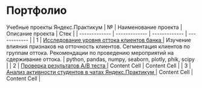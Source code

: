 # Портфолио
Учебные проекты Яндекс.Практикум
| №  | Наименование проекта | Описание проекта | Стек | 
| ------------- | ------------- | ------------- | ------------  | 
| 1  | <a href='https://github.com/zumasochi/Portfolio/tree/main/Banks_final_project'> Исследование уровня оттока клиентов банка </a>  | Изучение влияния признаков на отточность клиентов. Сегментация клиентов по группам оттока. Рекомендации по проведению мероприятий на сдерживание оттока.   | python, pandas, numpy, seaborn, plotly, phik, scipy  | 
| 2  | <a href='https://github.com/zumasochi/Portfolio/tree/main/AB_tests_final_project'> Проверка результатов А/В теста  </a>  | Content Cell  | Content Cell  |
| 3  | <a href='https://github.com/zumasochi/Portfolio/tree/main/Yandex_chats'> Анализ активности студентов в чатах Яндекс.Практикум  </a>  | Content Cell  | Content Cell  |
